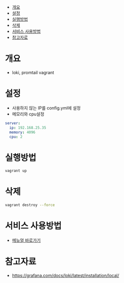- [개요](#개요)
- [설정](#설정)
- [실행방법](#실행방법)
- [삭제](#삭제)
- [서비스 사용방법](#서비스-사용방법)
- [참고자료](#참고자료)

# 개요
* loki, promtail vagrant

# 설정
* 사용하지 않는 IP를 config.yml에 설정
* 메모리와 cpu설정
```yaml
server:
  ip: 192.168.25.35
  memory: 4096
  cpu: 2
```

# 실행방법
```sh
vagrant up
```

# 삭제
```sh
vagrant destroy --force
```

# 서비스 사용방법
* [메뉴얼 바로가기](./documentation/grafana.md)

# 참고자료
* https://grafana.com/docs/loki/latest/installation/local/